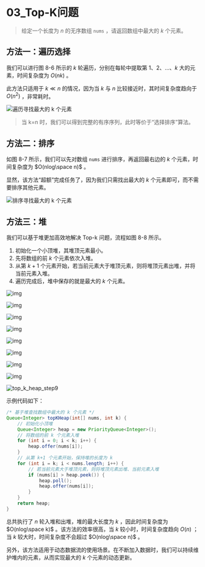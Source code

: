 # 03_Top-K问题

> 给定一个长度为 $n$ 的无序数组 `nums` ，请返回数组中最大的 $k$ 个元素。

## 方法一：遍历选择

我们可以进行图 8-6 所示的 $k$ 轮遍历，分别在每轮中提取第 $1、2、…、k$ 大的元素，时间复杂度为 $O(nk)$ 。

此方法只适用于 $k≪n$ 的情况，因为当 $k$ 与 $n$ 比较接近时，其时间复杂度趋向于 $O(n^2)$ ，非常耗时。

![遍历寻找最大的 k 个元素](https://cdn.jsdelivr.net/gh/ZL85/ImageBed@main/202404031716879.png)

> 当 k=n 时，我们可以得到完整的有序序列，此时等价于“选择排序”算法。

## 方法二：排序

如图 8-7 所示，我们可以先对数组 `nums` 进行排序，再返回最右边的 $k$ 个元素，时间复杂度为 $O(nlog⁡\space n)$ 。

显然，该方法“超额”完成任务了，因为我们只需找出最大的 $k$ 个元素即可，而不需要排序其他元素。

![排序寻找最大的 k 个元素](https://cdn.jsdelivr.net/gh/ZL85/ImageBed@main/202404031716012.png)

## 方法三：堆

我们可以基于堆更加高效地解决 Top-k 问题，流程如图 8-8 所示。

1. 初始化一个小顶堆，其堆顶元素最小。
2. 先将数组的前 $k$ 个元素依次入堆。
3. 从第 $k+1$ 个元素开始，若当前元素大于堆顶元素，则将堆顶元素出堆，并将当前元素入堆。
4. 遍历完成后，堆中保存的就是最大的 $k$ 个元素。

![img](https://cdn.jsdelivr.net/gh/ZL85/ImageBed@main/202404031719215.png)

![img](https://cdn.jsdelivr.net/gh/ZL85/ImageBed@main/202404031720462.png)

![img](https://cdn.jsdelivr.net/gh/ZL85/ImageBed@main/202404031720549.png)

![img](https://cdn.jsdelivr.net/gh/ZL85/ImageBed@main/202404031720475.png)

![img](https://cdn.jsdelivr.net/gh/ZL85/ImageBed@main/202404031720859.png)

![img](https://cdn.jsdelivr.net/gh/ZL85/ImageBed@main/202404031720237.png)

![img](https://cdn.jsdelivr.net/gh/ZL85/ImageBed@main/202404031721986.png)

![img](https://cdn.jsdelivr.net/gh/ZL85/ImageBed@main/202404031721078.png)

![top_k_heap_step9](https://cdn.jsdelivr.net/gh/ZL85/ImageBed@main/202404031716958.png)

示例代码如下：

```java
/* 基于堆查找数组中最大的 k 个元素 */
Queue<Integer> topKHeap(int[] nums, int k) {
    // 初始化小顶堆
    Queue<Integer> heap = new PriorityQueue<Integer>();
    // 将数组的前 k 个元素入堆
    for (int i = 0; i < k; i++) {
        heap.offer(nums[i]);
    }
    // 从第 k+1 个元素开始，保持堆的长度为 k
    for (int i = k; i < nums.length; i++) {
        // 若当前元素大于堆顶元素，则将堆顶元素出堆、当前元素入堆
        if (nums[i] > heap.peek()) {
            heap.poll();
            heap.offer(nums[i]);
        }
    }
    return heap;
}
```

总共执行了 $n$ 轮入堆和出堆，堆的最大长度为 $k$ ，因此时间复杂度为 $O(nlog⁡\space k)$ 。该方法的效率很高，当 $k$ 较小时，时间复杂度趋向 $O(n)$ ；当 $k$ 较大时，时间复杂度不会超过 $O(nlog⁡\space n)$ 。

另外，该方法适用于动态数据流的使用场景。在不断加入数据时，我们可以持续维护堆内的元素，从而实现最大的 $k$ 个元素的动态更新。